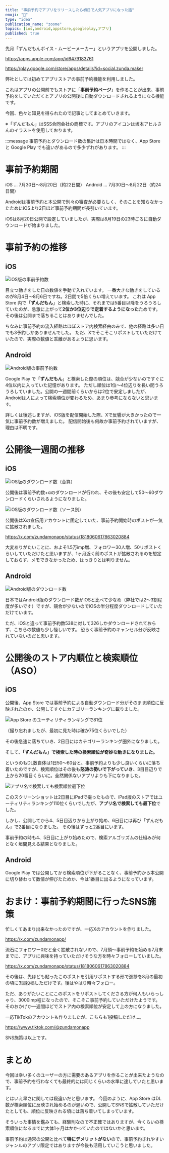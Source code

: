```yaml
---
title: "事前予約でアプリをリリースしたら初日で人気アプリになった話"
emoji: "🫛"
type: "idea"
publication_name: "zoome"
topics: [ios,android,appstore,googleplay,アプリ]
published: true
---
```


先月「ずんだもんボイス・ムービーメーカー」というアプリを公開しました。

https://apps.apple.com/app/id6479183761

https://play.google.com/store/apps/details?id=social.zunda.maker

弊社としては初めてアプリストアの事前予約機能を利用しました。

これはアプリの公開前でもストアに「**事前予約ページ**」を作ることが出来、事前予約をしていただくとアプリの公開後に自動ダウンロードされるようになる機能です。

今回、色々と知見を得られたので記事としてまとめていきます。

※「ずんだもん」はSSS合同会社の商標です。アプリのアイコンは坂本アヒルさんのイラストを使用しております。

:::message
事前予約とダウンロード数の集計は日本時間ではなく、App Store と Google Play でも違いがあるので多少ずれがあります。
:::

# 事前予約期間
iOS … 7月30日〜8月20日（約22日間）
Android … 7月30日〜8月22日（約24日間）

Androidは事前予約と本公開で別々の審査が必要らしく、そのことを知らなかったためにiOSより2日ほど事前予約期間が長引いています。

iOSは8月20日公開で設定していましたが、実際は8月19日の23時ごろに自動ダウンロードが始まりました。

# 事前予約の推移
## iOS

![iOS版の事前予約数](/images/ymgrnwi259.webp)

目立つ動きをした日の数値を手動で入れています。
一番大きな動きをしているのが8月4日〜8月6日ですね。2日間で5倍くらい増えています。
これは App Store 内で「**ずんだもん**」と検索した時に、それまでは5番目以降をうろうろしていたのが、急激に上がって**2位か3位辺りで定着するようになった**ためです。
その後は公開まで落ちることはありませんでした。

ちなみに事前予約の流入経路はほぼストア内検索経由のみで、他の経路は多い日でも3予約しかありませんでした。
ただ、Xでそこそこリポストしていただけていたので、実際の数値と乖離があるように思います。

## Android

![Android版の事前予約数](/images/b9dppmz64d.webp)

Google Play で「**ずんだもん**」と検索した際の順位は、競合が少ないのですぐに4位以内に入っていた記憶があります。
ただし順位は1位〜4位辺りを長い間うろうろしていました。公開の一週間前くらいからは2位で安定しましたが、Androidは人によって検索順位が変わるため、あまり参考にならないと思います。

詳しくは後述しますが、iOS版を配信開始した際、Xで反響が大きかったので一気に事前予約数が増えました。
配信開始後も何故か事前予約されていますが、理由は不明です。

# 公開後一週間の推移
## iOS
![iOS版のダウンロード数（合算）](/images/eytf57xx48.webp)

公開後は事前予約数+αのダウンロードが行われ、その後も安定して50〜60ダウンロードくらいされるようになりました。

![iOS版のダウンロード数（ソース別）](/images/kz4kpg7utu.webp)

公開後はXの宣伝用アカウントに固定していた、事前予約開始時のポストが一気に拡散されました。

https://x.com/zundamonapp/status/1818060617863020884

大変ありがたいことに、およそ1.5万imp増、フォロワー30人増、50リポストくらいしていただけたと思いますが、1ヶ月近く前のポストが拡散されるのを想定しておらず、メモできなかったため、はっきりとは判りません。

## Android
![Android版のダウンロード数](/images/xmg9fpca7c.webp)

日本ではAndroid版のダウンロード数がiOSと比べて少なめ（弊社では2〜3割程度が多いです）ですが、競合が少ないのでiOSの半分程度ダウンロードしていただけています。

ただ、iOSと違って事前予約数538に対して326しかダウンロードされておらず、こちらの数値も少し怪しいです。
恐らく事前予約のキャンセル分が反映されていないのだと思います。

# 公開後のストア内順位と検索順位（ASO）
## iOS
公開後、App Store では事前予約による自動ダウンロード分がそのまま順位に反映されたのか、公開してすぐにカテゴリーランキングに載りました。

![App Store のユーティリティランキングで81位](/images/yricgkj24d.webp)

（撮り忘れましたが、最初に見た時は確か75位くらいでした）

その後急速に落ちていき、2日目にはカテゴリーランキング圏外になりました。

そして、**「ずんだもん」で検索した時の検索順位が奇妙な動きになりました。**

というのもDL数自体は1日50〜60台と、事前予約よりも少し良いくらいに落ち着いたのですが、検索順位はその後も**怒涛の勢いで下がっていき**、3目目辺りで上から20番目くらいに。全然関係ないアプリよりも下になりました。

![アプリ名で検索しても検索順位最下位](/images/h79dhjdjza.webp)

このスクリーンショットは2日目にiPadで撮ったもので、iPad版のストアではユーティリティランキング110位くらいでしたが、**アプリ名で検索しても最下位**でした。

しかし、公開してから4、5日目辺りから上がり始め、6日目には再び「ずんだもん」で2番目になりました。
その後はずっと2番目にいます。

事前予約の時も4、5日目に上がり始めたので、検索アルゴリズムの仕組みが何となく垣間見える結果となりました。

## Android
Google Play では公開してから検索順位が下がることなく、事前予約から本公開に切り替わって数値が伸びたためか、今は1番目に出るようになっています。

# おまけ：事前予約期間に行ったSNS施策
忙しくてあまり出来なかったのですが、一応Xのアカウントを作りました。

https://x.com/zundamonapp/

流石にフォロワー0だと全く拡散されないので、7月頭〜事前予約を始める7月末までに、アプリに興味を持っていただけそうな方を時々フォローしていました。

https://x.com/zundamonapp/status/1818060617863020884

その後は、先ほども貼ったこのポストを引用リポストする形で進捗を8月の最初の頃に3回投稿しただけです。後はやはり時々フォロー。

ただ、ありがたいことにこのポストをリポストしてくださる方が何人もいらっしゃり、3000imp程になったので、そこそこ事前予約していただけたようです。
そのおかげか一週間ほどでストア内の検索順位が安定して上の方になりました。

一応TikTokのアカウントも作りましたが、こちらも1投稿しただけ…。

https://www.tiktok.com/@zundamonapp

SNS施策は以上です。

# まとめ
今回は幸い多くのユーザーの方に需要のあるアプリを作ることが出来たようなので、事前予約を行わなくても最終的には同じくらいの水準に達していたと思います。

とはいえ早さに関しては段違いだと思います。
今回のように、App Store はDL数が検索順位に反映され始めるのが遅いので、公開してSNSで拡散していただけたとしても、順位に反映される頃には落ち着いてしまっています。

そういった事情を鑑みても、経験則なので不正確ではありますが、今くらいの検索順位になるまでに大体1ヶ月はかかっていたのではないかと思います。

事前予約は通常の公開と比べて**特にデメリットがない**ので、事前予約されやすいジャンルのアプリ限定ではありますが今後も活用していこうと思いました。